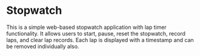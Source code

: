 # Stopwatch
This is a simple web-based stopwatch application with lap timer functionality. It allows users to start, pause, reset the stopwatch, record laps, and clear lap records. Each lap is displayed with a timestamp and can be removed individually also.
